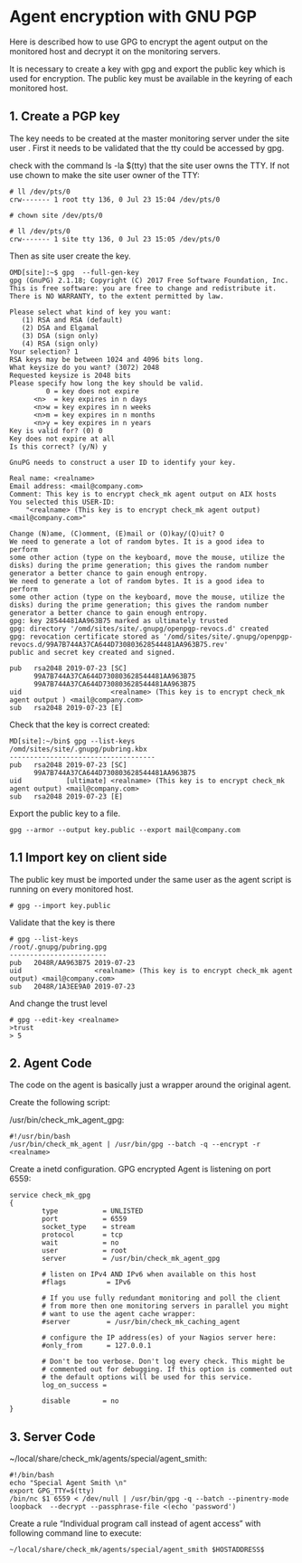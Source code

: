 # Agent encryption with GNU PGP
Here is described how to use GPG to encrypt the agent output on the monitored host and decrypt it on the monitoring servers.

It is necessary to create a key with gpg and export the public key which is used for encryption. The public key must be available in the keyring of each monitored host.


## 1. Create a PGP key
The key needs to be created at the master monitoring server under the site user . First it needs to be validated that the tty could be accessed by gpg.

check with the command ls -la $(tty) that the site user owns the TTY. If not use chown to make the site user owner of the TTY:

```
# ll /dev/pts/0
crw------- 1 root tty 136, 0 Jul 23 15:04 /dev/pts/0
```
```
# chown site /dev/pts/0
```
```
# ll /dev/pts/0
crw------- 1 site tty 136, 0 Jul 23 15:05 /dev/pts/0
```

Then as site user create the key.

```
OMD[site]:~$ gpg  --full-gen-key
gpg (GnuPG) 2.1.18; Copyright (C) 2017 Free Software Foundation, Inc.
This is free software: you are free to change and redistribute it.
There is NO WARRANTY, to the extent permitted by law.

Please select what kind of key you want:
   (1) RSA and RSA (default)
   (2) DSA and Elgamal
   (3) DSA (sign only)
   (4) RSA (sign only)
Your selection? 1
RSA keys may be between 1024 and 4096 bits long.
What keysize do you want? (3072) 2048
Requested keysize is 2048 bits
Please specify how long the key should be valid.
         0 = key does not expire
      <n>  = key expires in n days
      <n>w = key expires in n weeks
      <n>m = key expires in n months
      <n>y = key expires in n years
Key is valid for? (0) 0
Key does not expire at all
Is this correct? (y/N) y

GnuPG needs to construct a user ID to identify your key.

Real name: <realname> 
Email address: <mail@company.com> 
Comment: This key is to encrypt check_mk agent output on AIX hosts
You selected this USER-ID:
    "<realname> (This key is to encrypt check_mk agent output) <mail@company.com>"

Change (N)ame, (C)omment, (E)mail or (O)kay/(Q)uit? O
We need to generate a lot of random bytes. It is a good idea to perform
some other action (type on the keyboard, move the mouse, utilize the
disks) during the prime generation; this gives the random number
generator a better chance to gain enough entropy.
We need to generate a lot of random bytes. It is a good idea to perform
some other action (type on the keyboard, move the mouse, utilize the
disks) during the prime generation; this gives the random number
generator a better chance to gain enough entropy.
gpg: key 28544481AA963B75 marked as ultimately trusted
gpg: directory '/omd/sites/site/.gnupg/openpgp-revocs.d' created
gpg: revocation certificate stored as '/omd/sites/site/.gnupg/openpgp-revocs.d/99A7B744A37CA644D730803628544481AA963B75.rev'
public and secret key created and signed.

pub   rsa2048 2019-07-23 [SC]
      99A7B744A37CA644D730803628544481AA963B75
      99A7B744A37CA644D730803628544481AA963B75
uid                      <realname> (This key is to encrypt check_mk agent output ) <mail@company.com>
sub   rsa2048 2019-07-23 [E]
```
Check that the key is correct created:
```
MD[site]:~/bin$ gpg --list-keys
/omd/sites/site/.gnupg/pubring.kbx
------------------------------------
pub   rsa2048 2019-07-23 [SC]
      99A7B744A37CA644D730803628544481AA963B75
uid           [ultimate] <realname> (This key is to encrypt check_mk agent output) <mail@company.com>
sub   rsa2048 2019-07-23 [E]
```

Export the public key to a file.

```
gpg --armor --output key.public --export mail@company.com
```
## 1.1 Import key on client side
The public key must be imported under the same user as the agent script is running on every monitored host.
```
# gpg --import key.public
```
Validate that the key is there

```
# gpg --list-keys
/root/.gnupg/pubring.gpg
------------------------
pub   2048R/AA963B75 2019-07-23
uid                  <realname> (This key is to encrypt check_mk agent output) <mail@company.com>
sub   2048R/1A3EE9A0 2019-07-23
```


And change the trust level
```
# gpg --edit-key <realname> 
>trust
> 5
```



## 2. Agent Code
The code on the agent is basically just a wrapper around the original agent.

Create the following script:

/usr/bin/check_mk_agent_gpg:
```
#!/usr/bin/bash
/usr/bin/check_mk_agent | /usr/bin/gpg --batch -q --encrypt -r <realname> 
```
Create a inetd configuration. GPG encrypted Agent is listening on port 6559:
```
service check_mk_gpg
{
        type           = UNLISTED
        port           = 6559
        socket_type    = stream
        protocol       = tcp
        wait           = no
        user           = root
        server         = /usr/bin/check_mk_agent_gpg

        # listen on IPv4 AND IPv6 when available on this host
        #flags          = IPv6

        # If you use fully redundant monitoring and poll the client
        # from more then one monitoring servers in parallel you might
        # want to use the agent cache wrapper:
        #server         = /usr/bin/check_mk_caching_agent

        # configure the IP address(es) of your Nagios server here:
        #only_from      = 127.0.0.1

        # Don't be too verbose. Don't log every check. This might be
        # commented out for debugging. If this option is commented out
        # the default options will be used for this service.
        log_on_success =

        disable        = no
}
```
## 3. Server Code

~/local/share/check_mk/agents/special/agent_smith:
```
#!/bin/bash
echo "Special Agent Smith \n"
export GPG_TTY=$(tty)
/bin/nc $1 6559 < /dev/null | /usr/bin/gpg -q --batch --pinentry-mode loopback  --decrypt --passphrase-file <(echo 'password')
```
Create a rule “Individual program call instead of agent access” with following command line to execute:
```
~/local/share/check_mk/agents/special/agent_smith $HOSTADDRESS$
```
